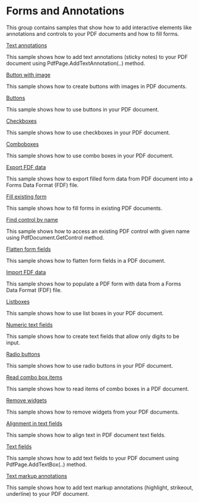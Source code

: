 # Forms and Annotations
This group contains samples that show how to add interactive elements like annotations and controls to your PDF documents and how to fill forms.

[Text annotations](/Samples/Forms%20and%20Annotations/TextAnnotations)

This sample shows how to add text annotations (sticky notes) to your PDF document using PdfPage.AddTextAnnotation(..) method.

[Button with image](/Samples/Forms%20and%20Annotations/ButtonImage)

This sample shows how to create buttons with images in PDF documents.

[Buttons](/Samples/Forms%20and%20Annotations/Buttons)

This sample shows how to use buttons in your PDF document.

[Checkboxes](/Samples/Forms%20and%20Annotations/Checkboxes)

This sample shows how to use checkboxes in your PDF document.

[Comboboxes](/Samples/Forms%20and%20Annotations/Comboboxes)

This sample shows how to use combo boxes in your PDF document.

[Export FDF data](/Samples/Forms%20and%20Annotations/ExportFdfData)

This sample shows how to export filled form data from PDF document into a Forms Data Format (FDF) file.

[Fill existing form](/Samples/Forms%20and%20Annotations/FillForm)

This sample shows how to fill forms in existing PDF documents.

[Find control by name](/Samples/Forms%20and%20Annotations/FindControlByName)

This sample shows how to access an existing PDF control with given name using PdfDocument.GetControl method.

[Flatten form fields](/Samples/Forms%20and%20Annotations/FlattenFormFields)

This sample shows how to flatten form fields in a PDF document.

[Import FDF data](/Samples/Forms%20and%20Annotations/ImportFdfData)

This sample shows how to populate a PDF form with data from a Forms Data Format (FDF) file.

[Listboxes](/Samples/Forms%20and%20Annotations/Listboxes)

This sample shows how to use list boxes in your PDF document.

[Numeric text fields](/Samples/Forms%20and%20Annotations/NumericTextField)

This sample shows how to create text fields that allow only digits to be input.

[Radio buttons](/Samples/Forms%20and%20Annotations/RadioButtons)

This sample shows how to use radio buttons in your PDF document.

[Read combo box items](/Samples/Forms%20and%20Annotations/ReadComboBoxItems)

This sample shows how to read items of combo boxes in a PDF document.

[Remove widgets](/Samples/Forms%20and%20Annotations/RemoveWidgets)

This sample shows how to remove widgets from your PDF documents.

[Alignment in text fields](/Samples/Forms%20and%20Annotations/TextFieldAlignment)

This sample shows how to align text in PDF document text fields.

[Text fields](/Samples/Forms%20and%20Annotations/TextFields)

This sample shows how to add text fields to your PDF document using PdfPage.AddTextBox(..) method.

[Text markup annotations](/Samples/Forms%20and%20Annotations/TextMarkupAnnotations)

This sample shows how to add text markup annotations (highlight, strikeout, underline) to your PDF document.
